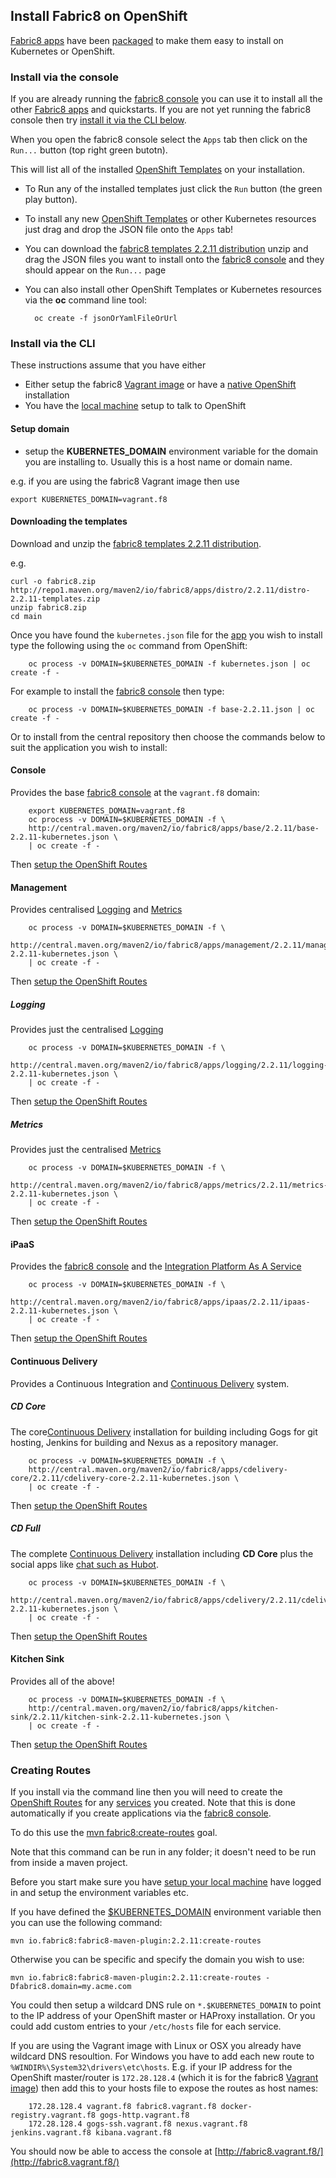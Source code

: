 ## Install Fabric8 on OpenShift

[Fabric8 apps](../fabric8Apps.html) have been 
[packaged](http://repo1.maven.org/maven2/io/fabric8/apps/distro/2.2.11/distro-2.2.11-templates.zip) to make them easy 
to install on Kubernetes or OpenShift.

### Install via the console

If you are already running the [fabric8 console](../console.html) you can use it to install all the 
other [Fabric8 apps](../fabric8Apps.html) and quickstarts. If you are not yet running the 
fabric8 console then try [install it via the CLI below](#console).

When you open the fabric8 console select the `Apps` tab then click on the `Run...` button (top right green butotn). 

This will list all of the installed [OpenShift Templates](http://docs.openshift.org/latest/dev_guide/templates.html) 
on your installation.

* To Run any of the installed templates just click the `Run` button (the green play button).
* To install any new [OpenShift Templates](http://docs.openshift.org/latest/dev_guide/templates.html) or 
  other Kubernetes resources just drag and drop the JSON file onto the `Apps` tab! 
* You can download the [fabric8 templates 2.2.11 distribution](http://repo1.maven.org/maven2/io/fabric8/apps/distro/2.2.11/distro-2.2.11-templates.zip) 
  unzip and drag the JSON files you want to install onto the [fabric8 console](../console.html) 
  and they should appear on the `Run...` page  
* You can also install other OpenShift Templates or Kubernetes resources via the **oc** command line tool:

        oc create -f jsonOrYamlFileOrUrl

### Install via the CLI

These instructions assume that you have either
 
* Either setup the fabric8 [Vagrant image](vagrant.html) or have a [native OpenShift](openshift.html) installation
* You have the [local machine](local.html)  setup to talk to OpenShift

#### Setup domain

* setup the **KUBERNETES_DOMAIN** environment variable for the domain you are installing to. Usually this is a host name or domain name.

e.g. if you are using the fabric8 Vagrant image then use

```
export KUBERNETES_DOMAIN=vagrant.f8
```

#### Downloading the templates

Download and unzip the [fabric8 templates 2.2.11 distribution](http://repo1.maven.org/maven2/io/fabric8/apps/distro/2.2.11/distro-2.2.11-templates.zip).

e.g.

```
curl -o fabric8.zip http://repo1.maven.org/maven2/io/fabric8/apps/distro/2.2.11/distro-2.2.11-templates.zip
unzip fabric8.zip
cd main
```

Once you have found the `kubernetes.json` file for the [app](fabric8Apps.html) you wish to install type the following using the `oc` command from OpenShift:
 
		oc process -v DOMAIN=$KUBERNETES_DOMAIN -f kubernetes.json | oc create -f -

For example to install the [fabric8 console](console.html) then type:

		oc process -v DOMAIN=$KUBERNETES_DOMAIN -f base-2.2.11.json | oc create -f -

Or to install from the central repository then choose the commands below to suit the application you wish to install:

#### Console

Provides the base [fabric8 console](../console.html) at the `vagrant.f8` domain:

		export KUBERNETES_DOMAIN=vagrant.f8
		oc process -v DOMAIN=$KUBERNETES_DOMAIN -f \
		http://central.maven.org/maven2/io/fabric8/apps/base/2.2.11/base-2.2.11-kubernetes.json \
		| oc create -f -

Then [setup the OpenShift Routes](#creating-routes)

#### Management

Provides centralised [Logging](logging.html) and [Metrics](metrics.html)

		oc process -v DOMAIN=$KUBERNETES_DOMAIN -f \
		http://central.maven.org/maven2/io/fabric8/apps/management/2.2.11/management-2.2.11-kubernetes.json \
		| oc create -f -

Then [setup the OpenShift Routes](#creating-routes)

##### Logging

Provides just the centralised [Logging](../logging.html)

		oc process -v DOMAIN=$KUBERNETES_DOMAIN -f \
		http://central.maven.org/maven2/io/fabric8/apps/logging/2.2.11/logging-2.2.11-kubernetes.json \
		| oc create -f -

Then [setup the OpenShift Routes](#creating-routes)

##### Metrics

Provides just the centralised [Metrics](../metrics.html)

		oc process -v DOMAIN=$KUBERNETES_DOMAIN -f \
		http://central.maven.org/maven2/io/fabric8/apps/metrics/2.2.11/metrics-2.2.11-kubernetes.json \
		| oc create -f -

Then [setup the OpenShift Routes](#creating-routes)

#### iPaaS

Provides the [fabric8 console](../console.html) and the [Integration Platform As A Service](../ipaas.html)

		oc process -v DOMAIN=$KUBERNETES_DOMAIN -f \
		http://central.maven.org/maven2/io/fabric8/apps/ipaas/2.2.11/ipaas-2.2.11-kubernetes.json \
		| oc create -f -

Then [setup the OpenShift Routes](#creating-routes)

#### Continuous Delivery

Provides a Continuous Integration and [Continuous Delivery](../cdelivery.html) system.

##### CD Core

The core[Continuous Delivery](cdelivery.html) installation for building including Gogs for git hosting, Jenkins for building and Nexus as a repository manager.

		oc process -v DOMAIN=$KUBERNETES_DOMAIN -f \
		http://central.maven.org/maven2/io/fabric8/apps/cdelivery-core/2.2.11/cdelivery-core-2.2.11-kubernetes.json \
		| oc create -f -
 
Then [setup the OpenShift Routes](#creating-routes)

##### CD Full

The complete [Continuous Delivery](../cdelivery.html) installation including **CD Core** plus the social apps like [chat such as Hubot](../chat.html).

		oc process -v DOMAIN=$KUBERNETES_DOMAIN -f \
		http://central.maven.org/maven2/io/fabric8/apps/cdelivery/2.2.11/cdelivery-2.2.11-kubernetes.json \
		| oc create -f -
 
Then [setup the OpenShift Routes](#creating-routes)

#### Kitchen Sink

Provides all of the above!

		oc process -v DOMAIN=$KUBERNETES_DOMAIN -f \
		http://central.maven.org/maven2/io/fabric8/apps/kitchen-sink/2.2.11/kitchen-sink-2.2.11-kubernetes.json \
		| oc create -f -

Then [setup the OpenShift Routes](#creating-routes)

### Creating Routes

If you install via the command line then you will need to create the 
[OpenShift Routes](http://docs.openshift.org/latest/admin_guide/router.html) for any [services](../services.html) 
you created. Note that this is done automatically if you create applications via the [fabric8 console](../console.html).

To do this use the [mvn fabric8:create-routes](../mavenFabric8CreateRoutes.html) goal. 

Note that this command can be run in any folder; it doesn't need to be run from inside a maven project.

Before you start make sure you have [setup your local machine](local.html) have logged in 
and setup the environment variables etc.

If you have defined the [$KUBERNETES_DOMAIN](#setup-domain) environment variable then you can use the following command:

    mvn io.fabric8:fabric8-maven-plugin:2.2.11:create-routes

Otherwise you can be specific and specify the domain you wish to use:

    mvn io.fabric8:fabric8-maven-plugin:2.2.11:create-routes -Dfabric8.domain=my.acme.com

You could then setup a wildcard DNS rule on `*.$KUBERNETES_DOMAIN` to point to the IP address of your OpenShift 
master or HAProxy installation. Or you could add custom entries to your `/etc/hosts` file for each service.
                                 
If you are using the Vagrant image with Linux or OSX you already have wildcard DNS resoultion. For Windows you have to 
add each new route to `%WINDIR%\System32\drivers\etc\hosts`. E.g. if your IP address for the OpenShift 
master/router is `172.28.128.4` (which it is for the fabric8 [Vagrant image](vagrant.html)) then 
add this to your hosts file to expose  the routes as host names:

		172.28.128.4 vagrant.f8 fabric8.vagrant.f8 docker-registry.vagrant.f8 gogs-http.vagrant.f8 
		172.28.128.4 gogs-ssh.vagrant.f8 nexus.vagrant.f8 jenkins.vagrant.f8 kibana.vagrant.f8

You should now be able to access the console at [http://fabric8.vagrant.f8/](http://fabric8.vagrant.f8/)
